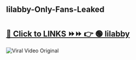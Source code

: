 
 ## lilabby-Only-Fans-Leaked

# <h2><a href="https://clipsfans.com/lilabby&ref=git">🔗 Click to LINKS ⏩⏩ 👉 🟢 lilabby </a></h2>

<a href="https://clipsfans.com/lilabby&ref=git" rel="nofollow" data-target="animated-image.originalLink"><img src="https://i.ibb.co.com/xMMVF88/686577567.gif" alt="Viral Video Original" style="max-width: 100%; display: inline-block;" data-target="animated-image.originalImage"></a>
